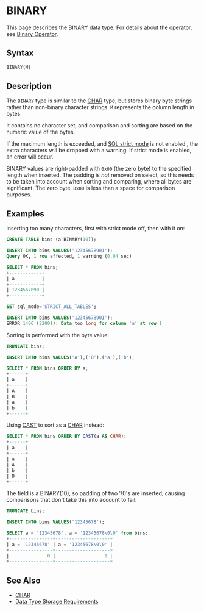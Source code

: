 # BINARY

This page describes the BINARY data type. For details about the operator, see [Binary Operator](/built-in-functions/string-functions/binary-operator).

## Syntax

```sql
BINARY(M)
```

## Description

The `BINARY` type is similar to the [CHAR](/columns-storage-engines-and-plugins/data-types/string-data-types/char) type, but stores binary
byte strings rather than non-binary character strings. `M` represents the
column length in bytes.

It contains no character set, and comparison and sorting are based on the numeric value of the bytes.

If the maximum length is exceeded, and [SQL strict mode](/mariadb-administration/variables-and-modes/sql-mode) is not enabled , the extra characters will be dropped with a warning. If strict mode is enabled, an error will occur.

BINARY values are right-padded with `0x00` (the zero byte) to the specified length when inserted. The padding is <em>not</em> removed on select, so this needs to be taken into account when sorting and comparing, where all bytes are significant. The zero byte, `0x00` is less than a space for comparison purposes.

## Examples

Inserting too many characters, first with strict mode off, then with it on:

```sql
CREATE TABLE bins (a BINARY(10));

INSERT INTO bins VALUES('12345678901');
Query OK, 1 row affected, 1 warning (0.04 sec)

SELECT * FROM bins;
+------------+
| a          |
+------------+
| 1234567890 |
+------------+

SET sql_mode='STRICT_ALL_TABLES';

INSERT INTO bins VALUES('12345678901');
ERROR 1406 (22001): Data too long for column 'a' at row 1
```

Sorting is performed with the byte value:

```sql
TRUNCATE bins;

INSERT INTO bins VALUES('A'),('B'),('a'),('b');

SELECT * FROM bins ORDER BY a;
+------+
| a    |
+------+
| A    |
| B    |
| a    |
| b    |
+------+
```

Using [CAST](/built-in-functions/string-functions/cast) to sort as a [CHAR](/columns-storage-engines-and-plugins/data-types/string-data-types/char) instead:

```sql
SELECT * FROM bins ORDER BY CAST(a AS CHAR);
+------+
| a    |
+------+
| a    |
| A    |
| b    |
| B    |
+------+
```

The field is a BINARY(10), so padding of two '\0's are inserted, causing comparisons that don't take this into account to fail:

```sql
TRUNCATE bins;

INSERT INTO bins VALUES('12345678');

SELECT a = '12345678', a = '12345678\0\0' from bins;
+----------------+--------------------+
| a = '12345678' | a = '12345678\0\0' |
+----------------+--------------------+
|              0 |                  1 |
+----------------+--------------------+
```

## See Also

- [CHAR](/columns-storage-engines-and-plugins/data-types/string-data-types/char)
- [Data Type Storage Requirements](/columns-storage-engines-and-plugins/data-types/data-type-storage-requirements)